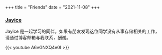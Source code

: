 +++
title = "Friends"
date = "2021-11-08"
+++

### [Jayice](https://jayice.cn)
Jayice 是一起学习的同伴。如果有朋友发现这位同学没有从事存储相关的工作，请通过博客邮箱与我联系，酬谢。

{{< youtube A6vGNXQ4e0I >}}